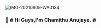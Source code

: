 ![IMG-20210809-WA0134](https://user-images.githubusercontent.com/87743478/128811972-1fdfac50-959e-470a-8056-2bcc96b7e023.jpg)
### 👋 🔥 Hi Guys,I'm Chamithu Anujaye. 🔥 



<!--
**Chamithu/Chamithu** is a ✨ _special_ ✨ repository because its `README.md` (this file) appears on your GitHub profile.

Here are some ideas to get you started:

- 🔭 I’m currently working on ...
- 🌱 I’m currently learning ...
- 👯 I’m looking to collaborate on ...
- 🤔 I’m looking for help with ...
- 💬 Ask me about ...
- 📫 How to reach me: ...
- 😄 Pronouns: ...
- ⚡ Fun fact: ...
-->
